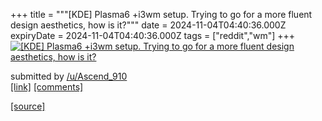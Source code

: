 +++
title = """[KDE] Plasma6 +i3wm setup. Trying to go for a more fluent design aesthetics, how is it?"""
date = 2024-11-04T04:40:36.000Z
expiryDate = 2024-11-04T04:40:36.000Z
tags = ["reddit","wm"]
+++
[![[KDE] Plasma6 +i3wm setup. Trying to go for a more fluent design aesthetics, how is it?](https://b.thumbs.redditmedia.com/PQYaLdnHFoFKPqrm8M-Nqs5D1ZAjihLzmSFH6HNU43k.jpg "[KDE] Plasma6 +i3wm setup. Trying to go for a more fluent design aesthetics, how is it?")](https://www.reddit.com/r/unixporn/comments/1gj6ejk/kde_plasma6_i3wm_setup_trying_to_go_for_a_more/)

submitted by [/u/Ascend\_910](https://www.reddit.com/user/Ascend_910)  
[\[link\]](https://www.reddit.com/gallery/1gj6ejk) [\[comments\]](https://www.reddit.com/r/unixporn/comments/1gj6ejk/kde_plasma6_i3wm_setup_trying_to_go_for_a_more/)

[[source]](https://www.reddit.com/r/unixporn/comments/1gj6ejk/kde_plasma6_i3wm_setup_trying_to_go_for_a_more/)
